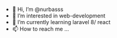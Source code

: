 - 👋 Hi, I’m @nurbasss
- 👀 I’m interested in web-development
- 🌱 I’m currently learning laravel 8/ react
- 📫 How to reach me ...

<!---
nurbasss/nurbasss is a ✨ special ✨ repository because its `README.md` (this file) appears on your GitHub profile.
You can click the Preview link to take a look at your changes.
--->
